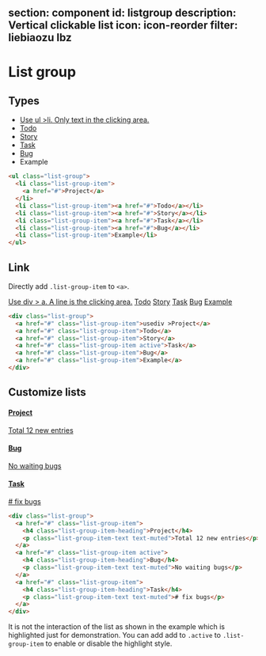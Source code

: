 ﻿section: component
id: listgroup
description: Vertical clickable list
icon: icon-reorder
filter: liebiaozu lbz
---

# List group

## Types

<div class="example">
  <ul class="list-group">
    <li class="list-group-item">
      <a href="#">Use ul >li. Only text in the clicking area.</a>
    </li>
    <li class="list-group-item"><a href="#">Todo</a></li>
    <li class="list-group-item"><a href="#">Story</a></li>
    <li class="list-group-item"><a href="#">Task</a></li>
    <li class="list-group-item"><a href="#">Bug</a></li>
    <li class="list-group-item">Example</li>
  </ul>
</div>

```html
<ul class="list-group">
  <li class="list-group-item">
    <a href="#">Project</a>
  </li>
  <li class="list-group-item"><a href="#">Todo</a></li>
  <li class="list-group-item"><a href="#">Story</a></li>
  <li class="list-group-item"><a href="#">Task</a></li>
  <li class="list-group-item"><a href="#">Bug</a></li>
  <li class="list-group-item">Example</li>
</ul>
```

## Link

Directly add `.list-group-item` to `<a>`.

<div class="example">
  <div class="list-group">
    <a href="#" class="list-group-item">Use div > a. A line is the clicking area.</a>
    <a href="#" class="list-group-item">Todo</a>
    <a href="#" class="list-group-item">Story</a>
    <a href="#" class="list-group-item active">Task</a>
    <a href="#" class="list-group-item">Bug</a>
    <a href="#" class="list-group-item">Example</a>
  </div>
</div>

```html
<div class="list-group">
  <a href="#" class="list-group-item">usediv >Project</a>
  <a href="#" class="list-group-item">Todo</a>
  <a href="#" class="list-group-item">Story</a>
  <a href="#" class="list-group-item active">Task</a>
  <a href="#" class="list-group-item">Bug</a>
  <a href="#" class="list-group-item">Example</a>
</div>
```

## Customize lists

<div class="example">
  <div class="list-group">
    <a href="#" class="list-group-item">
      <h4 class="list-group-item-heading">Project</h4>
      <p class="list-group-item-text text-muted">Total 12 new entries</p>
    </a>
    <a href="#" class="list-group-item active">
      <h4 class="list-group-item-heading">Bug</h4>
      <p class="list-group-item-text text-muted">No waiting bugs</p>
    </a>
    <a href="#" class="list-group-item">
      <h4 class="list-group-item-heading">Task</h4>
      <p class="list-group-item-text text-muted"># fix bugs</p>
    </a>
  </div>
</div>

```html
<div class="list-group">
  <a href="#" class="list-group-item">
    <h4 class="list-group-item-heading">Project</h4>
    <p class="list-group-item-text text-muted">Total 12 new entries</p>
  </a>
  <a href="#" class="list-group-item active">
    <h4 class="list-group-item-heading">Bug</h4>
    <p class="list-group-item-text text-muted">No waiting bugs</p>
  </a>
  <a href="#" class="list-group-item">
    <h4 class="list-group-item-heading">Task</h4>
    <p class="list-group-item-text text-muted"># fix bugs</p>
  </a>
</div>
```

<div class="alert">It is not the interaction of the list as shown in the example which is highlighted just for demonstration. You can add  add to <code>.active</code> to <code>.list-group-item</code> to enable or disable the highlight style.</div>

<script>
function afterPageLoad() {
    $('#pageContent').on('click', '.list-group > a.list-group-item', function() {
        var $item = $(this);
        $item.parent().children('.active').removeClass('active');
        $item.addClass('active');
    });
}
</script>
